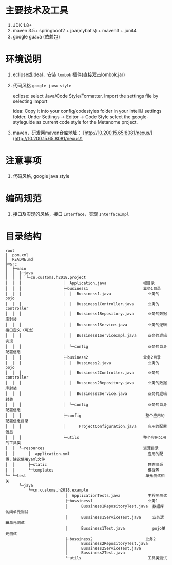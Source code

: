 # 主要技术及工具

1. JDK 1.8+
2. maven 3.5+
springboot2 + jpa(mybatis) + maven3 + junit4
3. google guava (依赖包)

# 环境说明
1. eclipse或ideal，安装 `lombok` 插件(直接双击lombok.jar)
2. 代码风格 `google java style`

   eclipse:  select Java/Code Style/Formatter. Import the settings file by selecting Import
  
   idea: Copy it into your config/codestyles folder in your IntelliJ settings folder. Under Settings -> Editor -> Code Style select the google-styleguide as current code style for the Metanome project.

2. maven，研发网maven仓库地址： [http://10.200.15.65:8081/nexus/](http://10.200.15.65:8081/nexus/)

# 注意事项
1. 代码风格, google java style

# 编码规范
1. 接口及实现的风格，接口 `Interface`，实现 `InterfaceImpl`

# 目录结构

```
root
│  pom.xml
│  README.md
├─src
│  ├─main
│  │  ├─java
│  │  │  └─cn.customs.h2018.project
│  │  │                  │  Application.java                根目录
│  │  │                  ├─business1                        业务1目录
│  │  │                  │  │  Bussiness1.java                业务的pojo
│  │  │                  │  │  Bussiness1Controller.java      业务的controller
│  │  │                  │  │  Bussiness1Repository.java      业务的数据库封装
│  │  │                  │  │  Bussiness1Service.java         业务的逻辑接口定义（可选）
│  │  │                  │  │  Bussiness1ServiceImpl.java     业务的逻辑实现
│  │  │                  │  └─config                          业务的自身配置信息
│  │  │                  ├─business2                        业务2目录
│  │  │                  │  │  Bussiness2.java                业务的pojo
│  │  │                  │  │  Bussiness2Controller.java      业务的controller
│  │  │                  │  │  Bussiness2Repository.java      业务的数据库封装
│  │  │                  │  │  Bussiness2Service.java         业务的逻辑封装
│  │  │                  │  └─config                          业务的自身配置信息
│  │  │                  ├─config                            整个应用的配置信息目录
│  │  │                  │      ProjectConfiguration.java     应用的配置信息
│  │  │                  └─utils                            整个应用公用的工具类
│  │  └─resources                                           资源目录
│  │      │  application.yml                                  应用的配置，建议使用yaml文件
│  │      ├─static                                            静态资源
│  │      └─templates                                         模板等
└─ └─test                                                    单元测试相关
      └─java
          └─cn.customs.h2018.example
                          │  ApplicationTests.java            主程序测试
                          ├─bussiness1                        业务1
                          │      Bussiness1RepositoryTest.java  数据库访问单元测试
                          │      Bussiness1ServiceTest.java     业务逻辑单元测试
                          │      Bussiness1Test.java            pojo单元测试
                          ├─bussiness2                       业务2
                          │      Bussiness2RepositoryTest.java 
                          │      Bussiness2ServiceTest.java
                          │      Bussiness2Test.java
                          └─utils                             工具类测试
```

